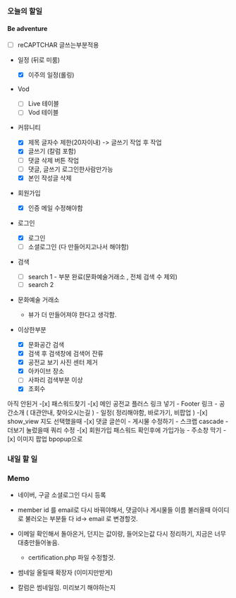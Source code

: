 ### 오늘의 할일

#### Be adventure

- [ ] reCAPTCHAR 글쓰는부분적용

- 일정 (뒤로 미룸)
    - [x] 이주의 일정(롤링)

- Vod
    - [ ] Live 테이블
    - [ ] Vod 테이블

- 커뮤니티
    - [x] 제목 글자수 제한(20자이내) -> 글쓰기 작업 후 작업
    - [x] 글쓰기 (칼럼 포함)
    - [ ] 댓글 삭제 버튼 작업
    - [ ] 댓글, 글쓰기 로그인한사람만가능
    - [x] 본인 작성글 삭제

- 회원가입
    - [x] 인증 메일 수정해야함

- 로그인
    - [x] 로그인
    - [ ] 소셜로그인 (다 만들어지고나서 해야함)

- 검색
    - [ ] search 1 - 부분 완료(문화예술거래소 , 전체 검색 수  제외)
    - [ ] search 2

- 문화예술 거래소
    - 뷰가 더 만들어져야 한다고 생각함.

- 이상한부분
    - [x] 문화공간 검색
    - [x] 검색 후 검색창에 검색어 잔류
    - [x] 공전교 보기 사진 센터 제거
    - [x] 아카이브 장소
    - [ ] 사파리 검색부분 이상
    - [x] 조회수

아직 안된거
    -[x] 패스워드찾기
    -[x] 메인 공전교 플러스 링크 넣기
    - Footer 링크
    - 공간소개 ( 대관안내, 찾아오시는길 )
    - 일정( 정리해야함, 바로가기, 비팝업 )
    -[x] show_view 지도 선택했을때
    -[x] 댓글 글쓴이
    - 게시물 수정하기
    - 스크랩 cascade
    - 더보기 눌렀을때 쿼리 수정
    -[x] 회원가입 패스워드 확인후에 가입가능
    - 주소창 막기
    -[x] 이미지 팝업 bpopup으로

### 내일 할 일


### Memo

- 네이버, 구글 소셜로그인 다시 등록

- member id 를 email로 다시 바꿔야해서, 
    댓글이나 게시물들 이름 불러올때 아이디로 불러오는 부분들 다 id-> email 로 변경할것.

- 이메일 확인해서 돌아온거, 던지는 값이랑, 들어오는값 다시 정리하기, 지금은 너무 대충만들어놓음.
    - certification.php 파일 수정할것.

- 썸네일 올릴때 확장자 (이미지만받게)

- 칼럼은 썸네일임. 미리보기 해야하는지